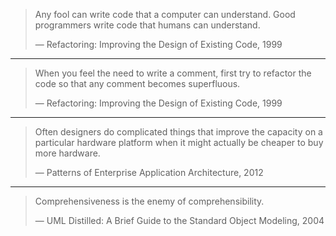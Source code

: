 > Any fool can write code that a computer can understand. Good programmers write
> code that humans can understand.
>
> &mdash; Refactoring: Improving the Design of Existing Code, 1999

---

> When you feel the need to write a comment, first try to refactor the code so
> that any comment becomes superfluous.
>
> &mdash; Refactoring: Improving the Design of Existing Code, 1999

---

> Often designers do complicated things that improve the capacity on a particular
> hardware platform when it might actually be cheaper to buy more hardware.
>
> &mdash; Patterns of Enterprise Application Architecture, 2012

---

> Comprehensiveness is the enemy of comprehensibility.
>
> &mdash; UML Distilled: A Brief Guide to the Standard Object Modeling, 2004
